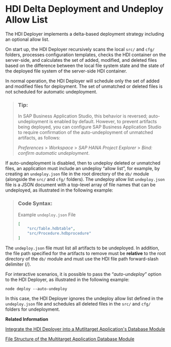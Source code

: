 <!-- loioebb0a1d1d41e4ab0a06ea951717e7d3d -->

# HDI Delta Deployment and Undeploy Allow List

The HDI Deployer implements a delta-based deployment strategy including an optional allow list.

On start up, the HDI Deployer recursively scans the local `src/` and `cfg/` folders, processes configuration templates, checks the HDI container on the server-side, and calculates the set of added, modified, and deleted files based on the difference between the local file system state and the state of the deployed file system of the server-side HDI container.

In normal operation, the HDI Deployer will schedule only the set of added and modified files for deployment. The set of unmatched or deleted files is not scheduled for automatic undeployment.

> ### Tip:  
> In SAP Business Application Studio, this behavior is reversed; auto-undeployment is enabled by default. However, to prevent artifacts being deployed, you can configure SAP Business Application Studio to require confirmation of the auto-undeployment of unmatched artifacts, as follows:
> 
> *Preferences* \> *Workspace* \> *SAP HANA Project Explorer* \> *Bind: confirm automatic undeployment*.

If auto-undeployment is disabled, then to undeploy deleted or unmatched files, an application must include an undeploy “allow list”, for example, by creating an `undeploy.json` file in the root directory of the `db/` module \(alongside the `src/` and `cfg/` folders\). The undeploy allow list `undeploy.json` file is a JSON document with a top-level array of file names that can be undeployed, as illustrated in the following example:

> ### Code Syntax:  
> Example `undeploy.json` File
> 
> ```json
> [
>     "src/Table.hdbtable",
>     "src/Procedure.hdbprocedure"
> ]
> ```

The `undeploy.json` file must list all artifacts to be undeployed. In addition, the file path specified for the artifacts to remove must be **relative** to the root directory of the `db/` module and must use the HDI file path forward-slash delimiter \(/\).

For interactive scenarios, it is possible to pass the “*auto-undeploy*” option to the HDI Deployer, as illustrated in the following example:

```
node deploy --auto-undeploy
```

In this case, the HDI Deployer ignores the undeploy allow list defined in the `undeploy.json` file and schedules all deleted files in the `src/` and `cfg/` folders for undeployment.

**Related Information**  


[Integrate the HDI Deployer into a Mutlitarget Application's Database Module](integrate-the-hdi-deployer-into-a-mutlitarget-application-s-database-modu-0194390.md "Install the HDI Deployer for use by a Multi-Target Application (MTA).")

[File Structure of the Multitarget Application Database Module](file-structure-of-the-multitarget-application-database-module-18ac9fd.md "The structure and hierarchy required in the database module of a multitarget application.")

